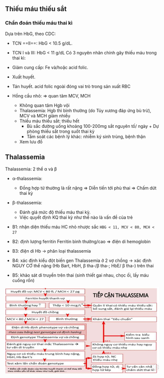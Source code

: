 ## Thiếu máu thiếu sắt
### Chẩn đoán thiếu máu thai kì
Dựa trên HbG, theo CDC:
- TCN ==II==: HbG < 10.5 g/dL.  
- TCN I và III: HbG < 11 g/dL
Có 3 nguyên nhân chính gây thiếu máu trong thai kì: 
- Giảm cung cấp: Fe và/hoặc acid folic.  
- Xuất huyết.  
- Tán huyết.
acid folic ngoài đóng vai trò trong sản xuất RBC

- Hồng cầu nhỏ: ⇒ quan tâm MCV, MCH
	- Không quan tâm Hgb vội
	- Thalassemia: Hgb thì bình thường (do Tủy xương đáp ứng bù trừ), MCV và MCH giảm nhiều
	- Thiếu máu thiếu sắt: thiếu hết
		- Bù sắc đường uống khoảng 100-200mg sắt nguyên tố/ ngày + Dự phòng thiếu sắt trong suốt thai kỳ
		- Tầm soát các bệnh lý khác: nhiễm ký sinh trùng, bệnh thận
	- Xem lưu đồ

## Thalassemia
Thalassemia: 2 thể α và β
- α-thalassemia:
	- Đồng hợp tử thường là rất nặng => Diễn tiến tới phù thai ⇒ Chấm dứt thai kỳ
- β-thalassemia:
	- Đánh giá mức độ thiếu máu thai kỳ.
	- Việc quyết định KQ thai kỳ như thế nào là vấn đề của trẻ

- B1: nhận diện thiếu máu HC nhỏ nhược sắc
  `HBG < 11, MCV < 80, MCH < 27`
- B2: định lượng ferritin
  Ferritin bình thường/cao => điện di hemoglobin
- B3: điện di Hb -> phân loại thalassemia
- B4: xác định kiểu đột biến gen Thalassemia ở 2 vợ chồng
  -> xác định NGUY CƠ thể nặng (Hb Bart, HbH, β tha-/β tha-; HbE/ β tha-) trên thai
- B5: khảo sát di truyền trên thai (sinh thiết gai nhau, chọc ối, lấy máu cuống rốn)

![So do Tiep can Thalassemia thai ki.jpeg](../../../../200%20Files/image/image/So%20do%20Tiep%20can%20Thalassemia%20thai%20ki.jpeg)